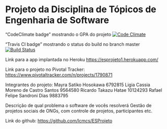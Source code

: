 # Projeto da Disciplina de Tópicos de Engenharia de Software

“CodeClimate badge” mostrando o GPA do projeto
[![Code Climate](https://codeclimate.com/github/lcmcs/ESProjeto/badges/gpa.svg)](https://codeclimate.com/github/lcmcs/ESProjeto)

“Travis CI badge” mostrando o status do build no branch master
[![Build Status](https://travis-ci.org/lcmcs/ESProjeto.svg?branch=master)](https://travis-ci.org/lcmcs/ESProjeto)

Link para a app implantada no Heroku
https://esprojeto1.herokuapp.com/

Link para o projeto no Pivotal Tracker: 
https://www.pivotaltracker.com/n/projects/1790871

Integrantes do projeto:
Mayra Satiko Hosokawa                   6792815
Ligia Cassia Moreno de Castro Santos    9564580
Ricardo Takazu Hatae                    10124293
Rafael Felipe Sandroni Dias             9883795

Descrição de qual problema o software de vocês resolverá
Gestão de projetos sociais de ONGs, com controle de projetos, participantes etc. 

Link do github:
https://github.com/lcmcs/ESProjeto